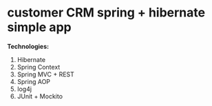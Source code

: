 # customer CRM spring + hibernate simple app
**Technologies:** 
1. Hibernate
2. Spring Context 
3. Spring MVC + REST
4. Spring AOP
5. log4j
6. JUnit + Mockito
